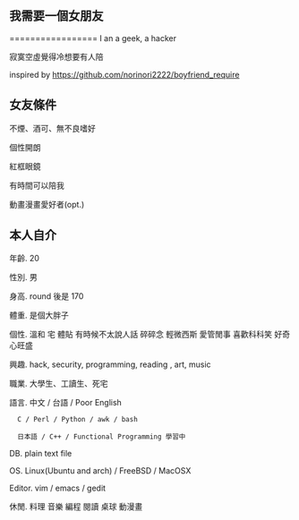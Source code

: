 我需要一個女朋友
----------------

=================
I an a geek, a hacker

寂寞空虛覺得冷想要有人陪

inspired by <https://github.com/norinori2222/boyfriend_require>

女友條件
---------
不煙、酒可、無不良嗜好

個性開朗

紅框眼鏡

有時間可以陪我

動畫漫畫愛好者(opt.)

本人自介
--------
年齡. 20

性別. 男

身高. round 後是 170

體重. 是個大胖子


個性. 溫和 宅 體貼 有時候不太說人話 碎碎念 輕微西斯 愛管閒事 喜歡科科笑 好奇心旺盛

興趣. hack, security, programming, reading , art, music

職業. 大學生、工讀生、死宅


語言. 中文 / 台語 / Poor English

      C / Perl / Python / awk / bash

      日本語 / C++ / Functional Programming 學習中

DB.   plain text file

OS.   Linux(Ubuntu and arch) / FreeBSD / MacOSX

Editor. vim / emacs / gedit



休閒. 料理 音樂 編程 閱讀 桌球 動漫畫
